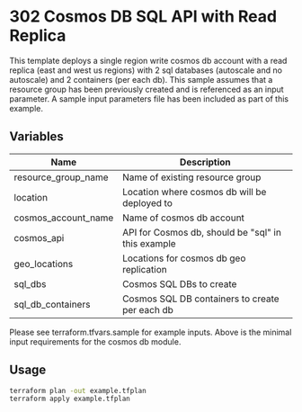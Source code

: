 # 302 Cosmos DB SQL API with Read Replica
This template deploys a single region write cosmos db account with a read replica (east and west us regions) with 2 sql databases (autoscale and no autoscale) and 2 containers (per each db). This sample assumes that a resource group has been previously created and is referenced as an input parameter. A sample input parameters file has been included as part of this example.

## Variables 
| Name | Description |
|-|-|
| resource_group_name | Name of existing resource group |
| location | Location where cosmos db will be deployed to | 
| cosmos_account_name | Name of cosmos db account | 
| cosmos_api | API for Cosmos db, should be "sql" in this example | 
| geo_locations | Locations for cosmos db geo replication | 
| sql_dbs | Cosmos SQL DBs to create | 
| sql_db_containers | Cosmos SQL DB containers to create per each db | 

Please see terraform.tfvars.sample for example inputs. Above is the minimal input requirements for the cosmos db module. 

## Usage
```bash
terraform plan -out example.tfplan
terraform apply example.tfplan
```